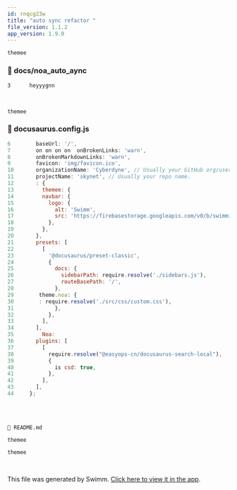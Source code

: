 ```yaml
---
id: rnqcg23w
title: "auto sync refactor "
file_version: 1.1.2
app_version: 1.9.0
---
```


`themee`<swm-token data-swm-token=":docusaurus.config.js:13:1:1:`    themee: { `"/>
<!-- NOTE-swimm-snippet: the lines below link your snippet to Swimm -->
### 📄 docs/noa_auto_aync
```
3      heyyygnn
```

<br/>

`themee`<swm-token data-swm-token=":docusaurus.config.js:13:1:1:`    themee: { `"/>
<!-- NOTE-swimm-snippet: the lines below link your snippet to Swimm -->
### 📄 docusaurus.config.js
```javascript
6        baseUrl: '/',
7        on on on on  onBrokenLinks: 'warn',
8        onBrokenMarkdownLinks: 'warn',
9        favicon: 'img/favicon.ico',
10       organizationName: 'Cyberdyne', // Usually your GitHub org/user name.
11       projectName: 'skynet', // Usually your repo name.
12       : {
13         themee: { 
14         navbar: {
15           logo: {
16             alt: 'Swimm',
17             src: 'https://firebasestorage.googleapis.com/v0/b/swimmio/o/Docusaurus%2Flogo.png?alt=media&token=ec1e095a-5db5-4546-ae19-a2296fe2fb6e',
18           },
19         },
20       },
21       presets: [
22         [
23           '@docusaurus/preset-classic',
24           {
25             docs: {
26               sidebarPath: require.resolve('./sidebars.js'),
27               routeBasePath: '/',
28             },
29        theme.noa: {
30        : require.resolve('./src/css/custom.css'),
31             },
32           },
33         ],
34       ],
35         Noa: 
36       plugins: [
37         [
38           require.resolve("@easyops-cn/docusaurus-search-local"),
39           {
40             is csd: true,
41           },
42         ],
43       ],
44     };
```

<br/>

<br/>

`📄 README.md`

`themee`<swm-token data-swm-token=":docusaurus.config.js:13:1:1:`    themee: { `"/>

`themee`<swm-token data-swm-token=":docusaurus.config.js:13:1:1:`    themee: { `"/>

<br/>

This file was generated by Swimm. [Click here to view it in the app](http://localhost:5000/repos/Z2l0aHViJTNBJTNBTm9hUmVwbyUzQSUzQU5vYW96ZXI=/docs/rnqcg23w).
